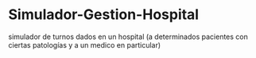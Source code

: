 # Simulador-Gestion-Hospital
simulador de turnos dados en un hospital (a determinados pacientes con ciertas patologías y a un medico en particular)
